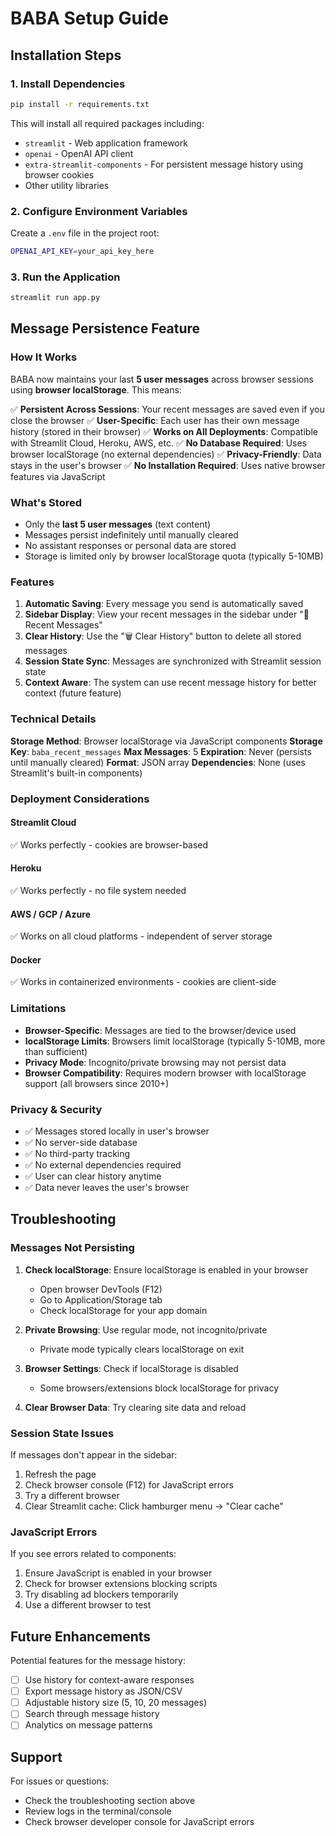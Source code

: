 # BABA Setup Guide

## Installation Steps

### 1. Install Dependencies

```bash
pip install -r requirements.txt
```

This will install all required packages including:
- `streamlit` - Web application framework
- `openai` - OpenAI API client
- `extra-streamlit-components` - For persistent message history using browser cookies
- Other utility libraries

### 2. Configure Environment Variables

Create a `.env` file in the project root:

```bash
OPENAI_API_KEY=your_api_key_here
```

### 3. Run the Application

```bash
streamlit run app.py
```

## Message Persistence Feature

### How It Works

BABA now maintains your last **5 user messages** across browser sessions using **browser localStorage**. This means:

✅ **Persistent Across Sessions**: Your recent messages are saved even if you close the browser
✅ **User-Specific**: Each user has their own message history (stored in their browser)
✅ **Works on All Deployments**: Compatible with Streamlit Cloud, Heroku, AWS, etc.
✅ **No Database Required**: Uses browser localStorage (no external dependencies)
✅ **Privacy-Friendly**: Data stays in the user's browser
✅ **No Installation Required**: Uses native browser features via JavaScript

### What's Stored

- Only the **last 5 user messages** (text content)
- Messages persist indefinitely until manually cleared
- No assistant responses or personal data are stored
- Storage is limited only by browser localStorage quota (typically 5-10MB)

### Features

1. **Automatic Saving**: Every message you send is automatically saved
2. **Sidebar Display**: View your recent messages in the sidebar under "📝 Recent Messages"
3. **Clear History**: Use the "🗑️ Clear History" button to delete all stored messages
4. **Session State Sync**: Messages are synchronized with Streamlit session state
5. **Context Aware**: The system can use recent message history for better context (future feature)

### Technical Details

**Storage Method**: Browser localStorage via JavaScript components
**Storage Key**: `baba_recent_messages`
**Max Messages**: 5
**Expiration**: Never (persists until manually cleared)
**Format**: JSON array
**Dependencies**: None (uses Streamlit's built-in components)

### Deployment Considerations

#### Streamlit Cloud
✅ Works perfectly - cookies are browser-based

#### Heroku
✅ Works perfectly - no file system needed

#### AWS / GCP / Azure
✅ Works on all cloud platforms - independent of server storage

#### Docker
✅ Works in containerized environments - cookies are client-side

### Limitations

- **Browser-Specific**: Messages are tied to the browser/device used
- **localStorage Limits**: Browsers limit localStorage (typically 5-10MB, more than sufficient)
- **Privacy Mode**: Incognito/private browsing may not persist data
- **Browser Compatibility**: Requires modern browser with localStorage support (all browsers since 2010+)

### Privacy & Security

- ✅ Messages stored locally in user's browser
- ✅ No server-side database
- ✅ No third-party tracking
- ✅ No external dependencies required
- ✅ User can clear history anytime
- ✅ Data never leaves the user's browser

## Troubleshooting

### Messages Not Persisting

1. **Check localStorage**: Ensure localStorage is enabled in your browser
   - Open browser DevTools (F12)
   - Go to Application/Storage tab
   - Check localStorage for your app domain

2. **Private Browsing**: Use regular mode, not incognito/private
   - Private mode typically clears localStorage on exit

3. **Browser Settings**: Check if localStorage is disabled
   - Some browsers/extensions block localStorage for privacy

4. **Clear Browser Data**: Try clearing site data and reload

### Session State Issues

If messages don't appear in the sidebar:
1. Refresh the page
2. Check browser console (F12) for JavaScript errors
3. Try a different browser
4. Clear Streamlit cache: Click hamburger menu → "Clear cache"

### JavaScript Errors

If you see errors related to components:
1. Ensure JavaScript is enabled in your browser
2. Check for browser extensions blocking scripts
3. Try disabling ad blockers temporarily
4. Use a different browser to test

## Future Enhancements

Potential features for the message history:
- [ ] Use history for context-aware responses
- [ ] Export message history as JSON/CSV
- [ ] Adjustable history size (5, 10, 20 messages)
- [ ] Search through message history
- [ ] Analytics on message patterns

## Support

For issues or questions:
- Check the troubleshooting section above
- Review logs in the terminal/console
- Check browser developer console for JavaScript errors
